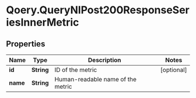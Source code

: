 # Qoery.QueryNlPost200ResponseSeriesInnerMetric

## Properties

Name | Type | Description | Notes
------------ | ------------- | ------------- | -------------
**id** | **String** | ID of the metric | [optional] 
**name** | **String** | Human-readable name of the metric | 


